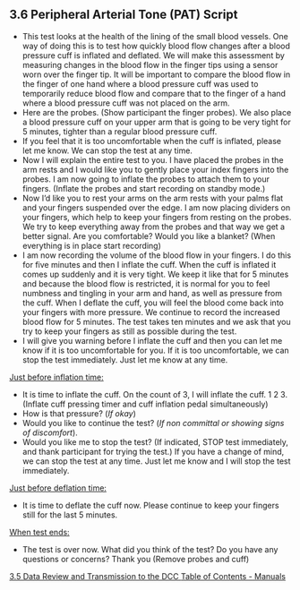 ## 3.6 Peripheral Arterial Tone (PAT) Script

* This test looks at the health of the lining of the small blood vessels. One way of doing
this is to test how quickly blood flow changes after a blood pressure cuff is inflated and
deflated. We will make this assessment by measuring changes in the blood flow in the finger
tips using a sensor worn over the finger tip. It will be important to compare the blood flow in
the finger of one hand where a blood pressure cuff was used to temporarily reduce blood
flow and compare that to the finger of a hand where a blood pressure cuff was not placed on
the arm.
* Here are the probes. (Show participant the finger probes). We also place a blood
pressure cuff on your upper arm that is going to be very tight for 5 minutes, tighter than a
regular blood pressure cuff.
* If you feel that it is too uncomfortable when the cuff is inflated, please let me know. We
can stop the test at any time.
* Now I will explain the entire test to you. I have placed the probes in the arm rests and I
would like you to gently place your index fingers into the probes. I am now going to
inflate the probes to attach them to your fingers. (Inflate the probes and start recording
on standby mode.)
* Now I’d like you to rest your arms on the arm rests with your palms flat and your fingers
suspended over the edge. I am now placing dividers on your fingers, which help to keep
your fingers from resting on the probes. We try to keep everything away from the probes
and that way we get a better signal. Are you comfortable? Would you like a blanket?
(When everything is in place start recording)
* I am now recording the volume of the blood flow in your fingers. I do this for five minutes
and then I inflate the cuff. When the cuff is inflated it comes up suddenly and it is very
tight. We keep it like that for 5 minutes and because the blood flow is restricted, it is
normal for you to feel numbness and tingling in your arm and hand, as well as pressure
from the cuff. When I deflate the cuff, you will feel the blood come back into your fingers
with more pressure. We continue to record the increased blood flow for 5 minutes. The
test takes ten minutes and we ask that you try to keep your fingers as still as possible
during the test.
* I will give you warning before I inflate the cuff and then you can let me know if it is too
uncomfortable for you. If it is too uncomfortable, we can stop the test immediately. Just
let me know at any time.

<u>Just before inflation time:</u>

* It is time to inflate the cuff. On the count of 3, I will inflate the cuff. 1 2 3. (Inflate cuff
pressing timer and cuff inflation pedal simultaneously)
* How is that pressure? (_If okay_)
* Would you like to continue the test? (_If non committal or showing signs of discomfort_).
* Would you like me to stop the test? (If indicated, STOP test immediately, and thank
participant for trying the test.) If you have a change of mind, we can stop the test at any
time. Just let me know and I will stop the test immediately.

<u>Just before deflation time:</u>

* It is time to deflate the cuff now. Please continue to keep your fingers still for the last 5
minutes.

<u>When test ends:</u>

* The test is over now. What did you think of the test? Do you have any questions or
concerns? Thank you (Remove probes and cuff)


<div class="center">
<div class="btn-group">
  <a href=":pages_path:/manuals/endothelial-function/3-05-data-review-and-transmission.md" class="btn btn-default">
    <span class="glyphicon glyphicon-chevron-left"></span>
    3.5 Data Review and Transmission to the DCC
  </a>

  <a href=":pages_path:/manuals/manual-toc.md" class="btn btn-default">
    <span class="glyphicon glyphicon-chevron-up"></span>
    Table of Contents - Manuals
  </a>
</div>
</div>
